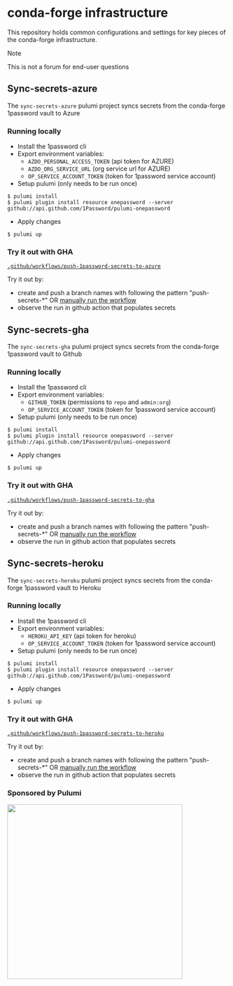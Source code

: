 # conda-forge infrastructure

This repository holds common configurations and settings for key pieces of the
conda-forge infrastructure.

> [!NOTE]
> This is not a forum for end-user questions

## Sync-secrets-azure

The `sync-secrets-azure` pulumi project syncs secrets from the conda-forge 1password vault to Azure

### Running locally

* Install the 1password cli
* Export environment variables:
  * `AZDO_PERSONAL_ACCESS_TOKEN` (api token for AZURE)
  * `AZDO_ORG_SERVICE_URL` (org service url for AZURE)
  * `OP_SERVICE_ACCOUNT_TOKEN` (token for 1password service account)
*  Setup pulumi (only needs to be run once)
```
$ pulumi install
$ pulumi plugin install resource onepassword --server github://api.github.com/1Password/pulumi-onepassword
```
* Apply changes
```
$ pulumi up
```

### Try it out with GHA

[`.github/workflows/push-1password-secrets-to-azure`](https://github.com/conda-forge/infrastructure/blob/main/.github/workflows/push-1password-secrets-to-azure.yaml)

Try it out by:
* create and push a branch names with following the pattern "push-secrets-*" OR [manually run the workflow](https://docs.github.com/en/actions/managing-workflow-runs-and-deployments/managing-workflow-runs/manually-running-a-workflow)
* observe the run in github action that populates secrets

## Sync-secrets-gha

The `sync-secrets-gha` pulumi project syncs secrets from the conda-forge 1password vault to Github

### Running locally

* Install the 1password cli
* Export environment variables:
  * `GITHUB_TOKEN` (permissions to `repo` and `admin:org`)
  * `OP_SERVICE_ACCOUNT_TOKEN` (token for 1password service account)
*  Setup pulumi (only needs to be run once)
```
$ pulumi install
$ pulumi plugin install resource onepassword --server github://api.github.com/1Password/pulumi-onepassword
```
* Apply changes
```
$ pulumi up
```

### Try it out with GHA

[`.github/workflows/push-1password-secrets-to-gha`](https://github.com/conda-forge/infrastructure/blob/main/.github/workflows/push-1password-secrets-to-gha.yaml)

Try it out by:
* create and push a branch names with following the pattern "push-secrets-*" OR [manually run the workflow](https://docs.github.com/en/actions/managing-workflow-runs-and-deployments/managing-workflow-runs/manually-running-a-workflow)
* observe the run in github action that populates secrets

## Sync-secrets-heroku

The `sync-secrets-heroku` pulumi project syncs secrets from the conda-forge 1password vault to Heroku

### Running locally

* Install the 1password cli
* Export environment variables:
  * `HEROKU_API_KEY` (api token for heroku)
  * `OP_SERVICE_ACCOUNT_TOKEN` (token for 1password service account)
*  Setup pulumi (only needs to be run once)
```
$ pulumi install
$ pulumi plugin install resource onepassword --server github://api.github.com/1Password/pulumi-onepassword
```
* Apply changes
```
$ pulumi up
```

### Try it out with GHA

[`.github/workflows/push-1password-secrets-to-heroku`](https://github.com/conda-forge/infrastructure/blob/main/.github/workflows/push-1password-secrets-to-heroku.yaml)

Try it out by:
* create and push a branch names with following the pattern "push-secrets-*" OR [manually run the workflow](https://docs.github.com/en/actions/managing-workflow-runs-and-deployments/managing-workflow-runs/manually-running-a-workflow)
* observe the run in github action that populates secrets

### Sponsored by Pulumi

<img src="https://www.pulumi.com/images/pricing/team-oss.svg" width=400 />
